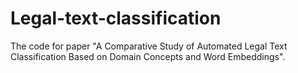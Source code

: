 # Legal-text-classification
The code for paper "A Comparative Study of Automated Legal Text Classification Based on Domain Concepts and Word Embeddings".
